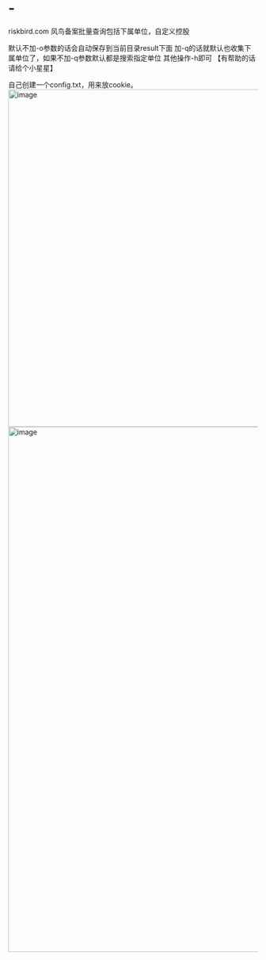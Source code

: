 # -
riskbird.com 风鸟备案批量查询包括下属单位，自定义控股

默认不加-o参数的话会自动保存到当前目录result下面
加-q的话就默认也收集下属单位了，如果不加-q参数默认都是搜索指定单位
其他操作-h即可 【有帮助的话请给个小星星】

自己创建一个config.txt，用来放cookie。
<img width="681" alt="image" src="https://github.com/user-attachments/assets/79c77643-328b-42bb-b98c-680b9601b877" />
<img width="1060" alt="image" src="https://github.com/user-attachments/assets/9a109bfb-9d35-4585-a36c-ddbd0040c40c" />
